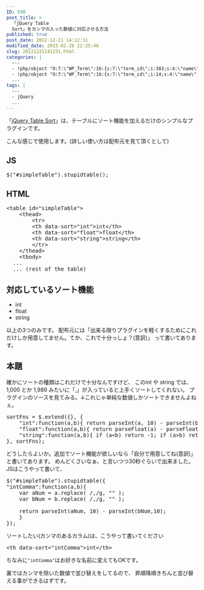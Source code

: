 ```yaml
---
ID: 590
post_title: >
  「jQuery Table
  Sort」をカンマの入った数値に対応させる方法
published: true
post_date: 2012-12-21 14:12:31
modified_date: 2015-02-28 22:25:46
slug: 20121221141231.html
categories: |
  ---
  - !php/object "O:7:\"WP_Term\":16:{s:7:\"term_id\";i:383;s:4:\"name\";s:6:\"jQuery\";s:4:\"slug\";s:6:\"jquery\";s:10:\"term_group\";i:0;s:16:\"term_taxonomy_id\";i:401;s:8:\"taxonomy\";s:8:\"category\";s:11:\"description\";s:0:\"\";s:6:\"parent\";i:0;s:5:\"count\";i:16;s:6:\"filter\";s:3:\"raw\";s:6:\"cat_ID\";i:383;s:14:\"category_count\";i:16;s:20:\"category_description\";s:0:\"\";s:8:\"cat_name\";s:6:\"jQuery\";s:17:\"category_nicename\";s:6:\"jquery\";s:15:\"category_parent\";i:0;}"
  - !php/object "O:7:\"WP_Term\":16:{s:7:\"term_id\";i:14;s:4:\"name\";s:15:\"\u30D7\u30ED\u30B0\u30E9\u30E0\";s:4:\"slug\";s:7:\"program\";s:10:\"term_group\";i:0;s:16:\"term_taxonomy_id\";i:14;s:8:\"taxonomy\";s:8:\"category\";s:11:\"description\";s:0:\"\";s:6:\"parent\";i:0;s:5:\"count\";i:121;s:6:\"filter\";s:3:\"raw\";s:6:\"cat_ID\";i:14;s:14:\"category_count\";i:121;s:20:\"category_description\";s:0:\"\";s:8:\"cat_name\";s:15:\"\u30D7\u30ED\u30B0\u30E9\u30E0\";s:17:\"category_nicename\";s:7:\"program\";s:15:\"category_parent\";i:0;}"
  ...
tags: |
  ---
  - jQuery
  ...
---
```

「<a href="http://joequery.github.com/Stupid-Table-Plugin/">jQuery Table Sort</a>」は、テーブルにソート機能を加えるだけのシンプルなプラグインです。
<!--more-->
こんな感じで使用します。<span class="text-muted">(詳しい使い方は配布元を見て頂くとして)</span>
<h2>JS</h2>
<pre class="prettyprint linenums">$(&quot;#simpleTable&quot;).stupidtable();</pre>

<h2>HTML</h2>
<pre class="prettyprint linenums">&lt;table id=&quot;simpleTable&quot;&gt;
    &lt;thead&gt;
        &lt;tr&gt;
        &lt;th data-sort=&quot;int&quot;&gt;int&lt;/th&gt;
        &lt;th data-sort=&quot;float&quot;&gt;float&lt;/th&gt;
        &lt;th data-sort=&quot;string&quot;&gt;string&lt;/th&gt;
        &lt;/tr&gt;
    &lt;/thead&gt;
    &lt;tbody&gt;
  ...
  ... (rest of the table)</pre>

<h2>対応しているソート機能</h2>
<ul>
<li>int</li>
<li>float</li>
<li>string</li>
</ul>
以上の3つのみです。
配布元には「出来る限りプラグインを軽くするためにこれだけしか用意してません。てか、これで十分っしょ？(意訳)」
って書いてあります。

<h2>本題</h2>
確かにソートの種類はこれだけで十分なんですけど、
このint や string では、1,000 とか 1,989 みたいに「,」が入っていると上手くソートしてくれない。
プラグインのソースを見てみる。↓これじゃ単純な数値しかソートできませんよねぇ。
<pre class="prettyprint linenums:16">sortFns = $.extend({}, {
	&quot;int&quot;:function(a,b){ return parseInt(a, 10) - parseInt(b,10); },
	&quot;float&quot;:function(a,b){ return parseFloat(a) - parseFloat(b); },
	&quot;string&quot;:function(a,b){ if (a&lt;b) return -1; if (a&gt;b) return +1; return 0;}
}, sortFns);</pre>

どうしたらよいか。追加でソート機能が欲しいなら「自分で用意してね(意訳)」と書いてあります。
めんどくさいなぁ、と言いつつ30秒ぐらいで出来ました。
JSはこうやって書いて、
<pre class="prettyprint linenums">$(&quot;#simpleTable&quot;).stupidtable({
&quot;intComma&quot;:function(a,b){ 
	var aNum = a.replace( /,/g, &quot;&quot; );
	var bNum = b.replace( /,/g, &quot;&quot; );
	
	return parseInt(aNum, 10) - parseInt(bNum,10); 
	}
});</pre>
ソートしたい(カンマのあるカラム)は、こうやって書いてください
<pre class="prettyprint linenums">&lt;th data-sort=&quot;intComma&quot;&gt;int&lt;/th&gt;</pre>
ちなみに<code>"intComma"</code>はお好きな名前に変えてもOKです。

裏ではカンマを除いた数値で並び替えをしてるので、
昇順降順きちんと並び替える事ができるはずです。